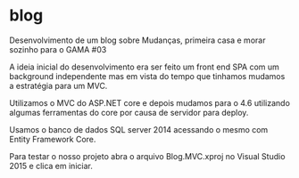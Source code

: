 ﻿# blog

Desenvolvimento de um blog sobre Mudanças, primeira casa e morar sozinho para o GAMA #03

A ideia inicial do desenvolvimento era ser feito um front end SPA com um background independente mas em vista do tempo que tinhamos mudamos a estratégia para um MVC.

Utilizamos o MVC do ASP.NET core e depois mudamos para o 4.6 utilizando algumas ferramentas do core por causa de servidor para deploy.

Usamos o banco de dados SQL server 2014 acessando o mesmo com Entity Framework Core.

Para testar o nosso projeto abra o arquivo Blog.MVC.xproj no Visual Studio 2015 e clica em iniciar.